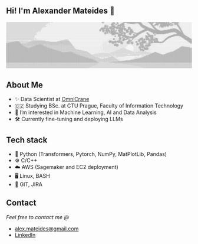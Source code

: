 ## Hi! I'm Alexander Mateides 👋
![alt text](https://github.com/alexmateides/alexmateides/blob/main/pic2.png) </br>

## About Me
- ✨ Data Scientist at [OmniCrane](https://www.omnicrane.com/en)
- 🇨🇿 Studying BSc. at CTU Prague, Faculty of Information Technology
- 👀 I’m interested in Machine Learning, AI and Data Analysis
- 🛠️ Currently fine-tuning and deploying LLMs
## Tech stack
- 🐍 Python (Transformers, Pytorch, NumPy, MatPlotLib, Pandas)
- ⚙️ C/C++
- ☁️ AWS (Sagemaker and EC2 deployment)
- 🖥️ Linux, BASH
- 🧰 GIT, JIRA
## Contact
*Feel free to contact me @*
- alex.mateides@gmail.com
- [LinkedIn](https://www.linkedin.com/in/alexander-mateides-138136285/)
